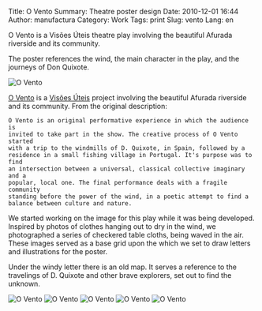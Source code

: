 Title: O Vento
Summary: Theatre poster design
Date: 2010-12-01 16:44
Author: manufactura
Category: Work
Tags: print
Slug: vento
Lang: en


O Vento is a Visões Úteis theatre play involving the beautiful Afurada
riverside and its community.

The poster references the wind, the main character in the play, and the
journeys of Don Quixote.


![O Vento]({filename}/media/vento.jpg)

[O Vento](http://www.visoesuteis.pt/en/component/k2/item/184-o-vento "O Vento")
is a [Visões Úteis](http://visoesuteis.pt) project involving the beautiful
Afurada riverside and its community. From the original description:

    O Vento is an original performative experience in which the audience is
    invited to take part in the show. The creative process of O Vento started
    with a trip to the windmills of D. Quixote, in Spain, followed by a
    residence in a small fishing village in Portugal. It's purpose was to find
    an intersection between a universal, classical collective imaginary and a
    popular, local one. The final performance deals with a fragile community
    standing before the power of the wind, in a poetic attempt to find a
    balance between culture and nature.

We started working on the image for this play while it was being developed.
Inspired by photos of clothes hanging out to dry in the wind, we photographed a
series of checkered table cloths, being waved in the air. These images served
as a base grid upon the which we set to draw letters and illustrations for the
poster.

Under the windy letter there is an old map. It serves a reference to the
travelings of D. Quixote and other brave explorers, set out to find the
unknown.

![O Vento]({filename}/media/vento-1.jpg)
![O Vento]({filename}/media/vento-2.jpg)
![O Vento]({filename}/media/vento-3.jpg)
![O Vento]({filename}/media/vento-4.jpg)
![O Vento]({filename}/media/vento-5.jpg)

